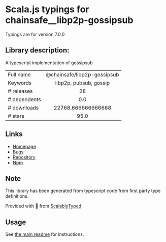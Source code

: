 
# Scala.js typings for chainsafe__libp2p-gossipsub

Typings are for version 7.0.0

## Library description:
A typescript implementation of gossipsub

|                    |                 |
| ------------------ | :-------------: |
| Full name          | @chainsafe/libp2p-gossipsub |
| Keywords           | libp2p, pubsub, gossip |
| # releases         | 28 |
| # dependents       | 0.0 |
| # downloads        | 22768.666666666668 |
| # stars            | 95.0 |

## Links
- [Homepage](https://github.com/ChainSafe/js-libp2p-gossipsub#readme)
- [Bugs](https://github.com/ChainSafe/js-libp2p-gossipsub/issues)
- [Repository](https://github.com/ChainSafe/js-libp2p-gossipsub)
- [Npm](https://www.npmjs.com/package/%40chainsafe%2Flibp2p-gossipsub)
    


## Note
This library has been generated from typescript code from first party type definitions.

Provided with :purple_heart: from [ScalablyTyped](https://github.com/oyvindberg/ScalablyTyped)

## Usage
See [the main readme](../../readme.md) for instructions.


